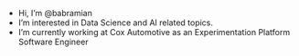 - Hi, I’m @babramian
- I’m interested in Data Science and AI related topics.
- I’m currently working at Cox Automotive as an Experimentation Platform Software Engineer

